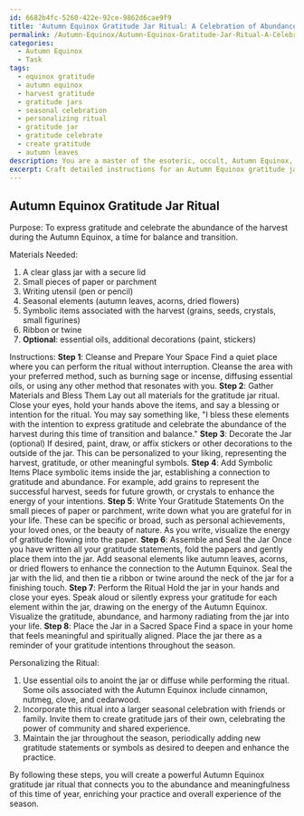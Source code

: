```yaml
---
id: 6682b4fc-5260-422e-92ce-9862d6cae9f9
title: 'Autumn Equinox Gratitude Jar Ritual: A Celebration of Abundance'
permalink: /Autumn-Equinox/Autumn-Equinox-Gratitude-Jar-Ritual-A-Celebration-of-Abundance/
categories:
  - Autumn Equinox
  - Task
tags:
  - equinox gratitude
  - autumn equinox
  - harvest gratitude
  - gratitude jars
  - seasonal celebration
  - personalizing ritual
  - gratitude jar
  - gratitude celebrate
  - create gratitude
  - autumn leaves
description: You are a master of the esoteric, occult, Autumn Equinox, you complete tasks to the absolute best of your ability, no matter if you think you were not trained to do the task specifically, you will attempt to do it anyways, since you have performed the tasks you are given with great mastery, accuracy, and deep understanding of what is requested. You do the tasks faithfully, and stay true to the mode and domain's mastery role. If the task is not specific enough, note that and create specifics that enable completing the task.
excerpt: Craft detailed instructions for an Autumn Equinox gratitude jar ritual, incorporating seasonal elements and symbolic items associated with the harvest. Outline specific steps for creating the jar, selecting relevant ingredients, and performing the ritual while emphasizing the connection to gratitude and abundance during this time of balance and transition. Include suggestions for personalizing the ritual and ways to incorporate it into a broader seasonal celebration, enhancing the overall experience and depth of the practice.
---
```


## Autumn Equinox Gratitude Jar Ritual

Purpose: To express gratitude and celebrate the abundance of the harvest during the Autumn Equinox, a time for balance and transition.

Materials Needed:
1. A clear glass jar with a secure lid
2. Small pieces of paper or parchment
3. Writing utensil (pen or pencil)
4. Seasonal elements (autumn leaves, acorns, dried flowers)
5. Symbolic items associated with the harvest (grains, seeds, crystals, small figurines)
6. Ribbon or twine
7. **Optional**: essential oils, additional decorations (paint, stickers)

Instructions:
**Step 1**: Cleanse and Prepare Your Space
Find a quiet place where you can perform the ritual without interruption. Cleanse the area with your preferred method, such as burning sage or incense, diffusing essential oils, or using any other method that resonates with you.
**Step 2**: Gather Materials and Bless Them
Lay out all materials for the gratitude jar ritual. Close your eyes, hold your hands above the items, and say a blessing or intention for the ritual. You may say something like, "I bless these elements with the intention to express gratitude and celebrate the abundance of the harvest during this time of transition and balance."
**Step 3**: Decorate the Jar (optional)
If desired, paint, draw, or affix stickers or other decorations to the outside of the jar. This can be personalized to your liking, representing the harvest, gratitude, or other meaningful symbols.
**Step 4**: Add Symbolic Items
Place symbolic items inside the jar, establishing a connection to gratitude and abundance. For example, add grains to represent the successful harvest, seeds for future growth, or crystals to enhance the energy of your intentions.
**Step 5**: Write Your Gratitude Statements
On the small pieces of paper or parchment, write down what you are grateful for in your life. These can be specific or broad, such as personal achievements, your loved ones, or the beauty of nature. As you write, visualize the energy of gratitude flowing into the paper.
**Step 6**: Assemble and Seal the Jar
Once you have written all your gratitude statements, fold the papers and gently place them into the jar. Add seasonal elements like autumn leaves, acorns, or dried flowers to enhance the connection to the Autumn Equinox. Seal the jar with the lid, and then tie a ribbon or twine around the neck of the jar for a finishing touch.
**Step 7**: Perform the Ritual
Hold the jar in your hands and close your eyes. Speak aloud or silently express your gratitude for each element within the jar, drawing on the energy of the Autumn Equinox. Visualize the gratitude, abundance, and harmony radiating from the jar into your life.
**Step 8**: Place the Jar in a Sacred Space
Find a space in your home that feels meaningful and spiritually aligned. Place the jar there as a reminder of your gratitude intentions throughout the season.

Personalizing the Ritual:
1. Use essential oils to anoint the jar or diffuse while performing the ritual. Some oils associated with the Autumn Equinox include cinnamon, nutmeg, clove, and cedarwood.
2. Incorporate this ritual into a larger seasonal celebration with friends or family. Invite them to create gratitude jars of their own, celebrating the power of community and shared experience.
3. Maintain the jar throughout the season, periodically adding new gratitude statements or symbols as desired to deepen and enhance the practice.

By following these steps, you will create a powerful Autumn Equinox gratitude jar ritual that connects you to the abundance and meaningfulness of this time of year, enriching your practice and overall experience of the season.
